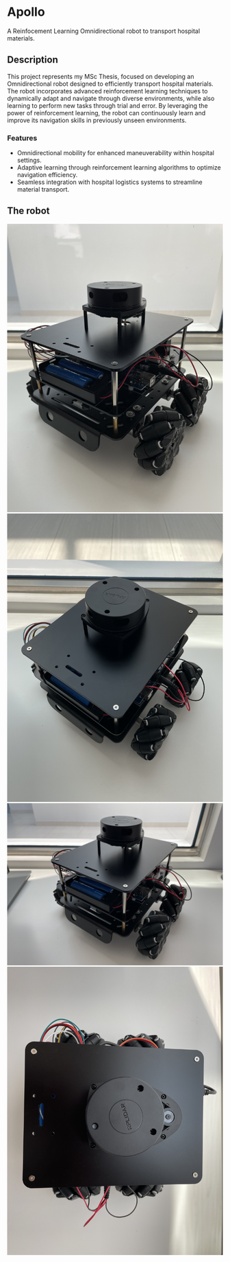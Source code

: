 # Apollo

A Reinfocement Learning Omnidirectional robot to transport hospital materials.

## Description

This project represents my MSc Thesis, focused on developing an Omnidirectional robot designed to efficiently transport hospital materials. The robot incorporates advanced reinforcement learning techniques to dynamically adapt and navigate through diverse environments, while also learning to perform new tasks through trial and error.
By leveraging the power of reinforcement learning, the robot can continuously learn and improve its navigation skills in previously unseen environments.

### Features

- Omnidirectional mobility for enhanced maneuverability within hospital settings.
- Adaptive learning through reinforcement learning algorithms to optimize navigation efficiency.
- Seamless integration with hospital logistics systems to streamline material transport.

## The robot

![Screenshot](https://github.com/F-O-N-S-E-C-A/Apollo/blob/main/imgs/IMG_0671.JPG)
![Screenshot](https://github.com/F-O-N-S-E-C-A/Apollo/blob/main/imgs/IMG_0672.JPG)
![Screenshot](https://github.com/F-O-N-S-E-C-A/Apollo/blob/main/imgs/IMG_0673.JPG)
![Screenshot](https://github.com/F-O-N-S-E-C-A/Apollo/blob/main/imgs/IMG_0675.JPG)
